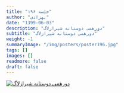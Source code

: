 ```yaml
---
title: "جلسه ۱۹۶"
author: "بهزادی"
date: "1399-06-03"
description: "دورهمی دوستانه شیرازلاگ"
subtitle: "دورهمی دوستانه شیرازلاگ"
weight: -1
summaryImage: "/img/posters/poster196.jpg"
tags: []
images: []
readmore: false
draft: false
---
```

[![دورهمی دوستانه شیرازلاگ](/img/posters/poster196.jpg)](/img/posters/poster196.jpg)
